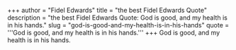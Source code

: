 +++
author = "Fidel Edwards"
title = "the best Fidel Edwards Quote"
description = "the best Fidel Edwards Quote: God is good, and my health is in his hands."
slug = "god-is-good-and-my-health-is-in-his-hands"
quote = '''God is good, and my health is in his hands.'''
+++
God is good, and my health is in his hands.
